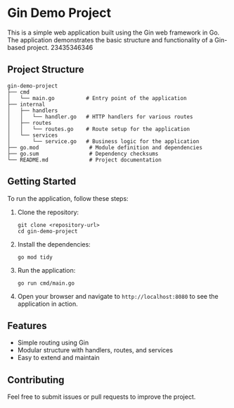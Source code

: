 # Gin Demo Project

This is a simple web application built using the Gin web framework in Go. The application demonstrates the basic structure and functionality of a Gin-based project.
23435346346
## Project Structure

```
gin-demo-project
├── cmd
│   └── main.go          # Entry point of the application
├── internal
│   ├── handlers
│   │   └── handler.go   # HTTP handlers for various routes
│   ├── routes
│   │   └── routes.go    # Route setup for the application
│   └── services
│       └── service.go   # Business logic for the application
├── go.mod                # Module definition and dependencies
├── go.sum                # Dependency checksums
└── README.md             # Project documentation
```

## Getting Started

To run the application, follow these steps:

1. Clone the repository:
   ```
   git clone <repository-url>
   cd gin-demo-project
   ```

2. Install the dependencies:
   ```
   go mod tidy
   ```

3. Run the application:
   ```
   go run cmd/main.go
   ```

4. Open your browser and navigate to `http://localhost:8080` to see the application in action.

## Features

- Simple routing using Gin
- Modular structure with handlers, routes, and services
- Easy to extend and maintain

## Contributing

Feel free to submit issues or pull requests to improve the project.
